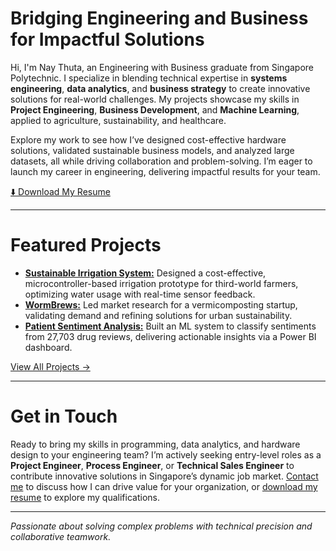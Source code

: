 # **Bridging Engineering and Business for Impactful Solutions**

Hi, I'm Nay Thuta, an Engineering with Business graduate from Singapore Polytechnic. I specialize in blending technical expertise in **systems engineering**, **data analytics**, and **business strategy** to create innovative solutions for real-world challenges. My projects showcase my skills in **Project Engineering**, **Business Development**, and **Machine Learning**, applied to agriculture, sustainability, and healthcare.

Explore my work to see how I’ve designed cost-effective hardware solutions, validated sustainable business models, and analyzed large datasets, all while driving collaboration and problem-solving. I’m eager to launch my career in engineering, delivering impactful results for your team.

[⬇️ Download My Resume](res/resume.pdf)

---

# **Featured Projects**

- [**Sustainable Irrigation System:**](projects/sustainable-irrigation-system.md) Designed a cost-effective, microcontroller-based irrigation prototype for third-world farmers, optimizing water usage with real-time sensor feedback.
- [**WormBrews:**](projects/wormbrews.md) Led market research for a vermicomposting startup, validating demand and refining solutions for urban sustainability.
- [**Patient Sentiment Analysis:**](projects/patient-sentiment-analysis.md) Built an ML system to classify sentiments from 27,703 drug reviews, delivering actionable insights via a Power BI dashboard.

[View All Projects →](projects.md)

---

# **Get in Touch**

Ready to bring my skills in programming, data analytics, and hardware design to your engineering team? I’m actively seeking entry-level roles as a **Project Engineer**, **Process Engineer**, or **Technical Sales Engineer** to contribute innovative solutions in Singapore’s dynamic job market. [Contact me](contact.md) to discuss how I can drive value for your organization, or [download my resume](res/resume.pdf) to explore my qualifications.

---

*Passionate about solving complex problems with technical precision and collaborative teamwork.*